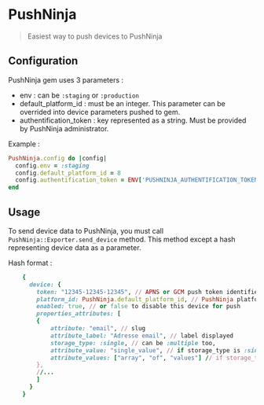 # PushNinja

> Easiest way to push devices to PushNinja

## Configuration

PushNinja gem uses 3 parameters :

- env : can be `:staging` or `:production`
- default_platform_id : must be an integer. This parameter can be overrided into device parameters pushed to gem.
- authentification_token : key represented as a string. Must be provided by PushNinja administrator.

Example : 
```ruby
PushNinja.config do |config|
  config.env = :staging
  config.default_platform_id = 8
  config.authentification_token = ENV['PUSHNINJA_AUTHENTIFICATION_TOKEN']
end
```

## Usage
To send device data to PushNinja, you must call `PushNinja::Exporter.send_device` method. This method except a hash representing device data as a parameter. 

Hash format :
```ruby
    {
      device: {
        token: "12345-12345-12345", // APNS or GCM push token identifier
        platform_id: PushNinja.default_platform_id, // PushNinja platform ID
        enabled: true, // or false to disable this device for push
        properties_attributes: [
        {
            attribute: "email", // slug
            attribute_label: "Adresse email", // label displayed
            storage_type: :single, // can be :multiple too,
            attribute_value: "single_value", // if storage_type is :single
            attribute_values: ["array", "of", "values"] // if storage_type is :multiple
        },
        //...
        ]
      }
    }
```

